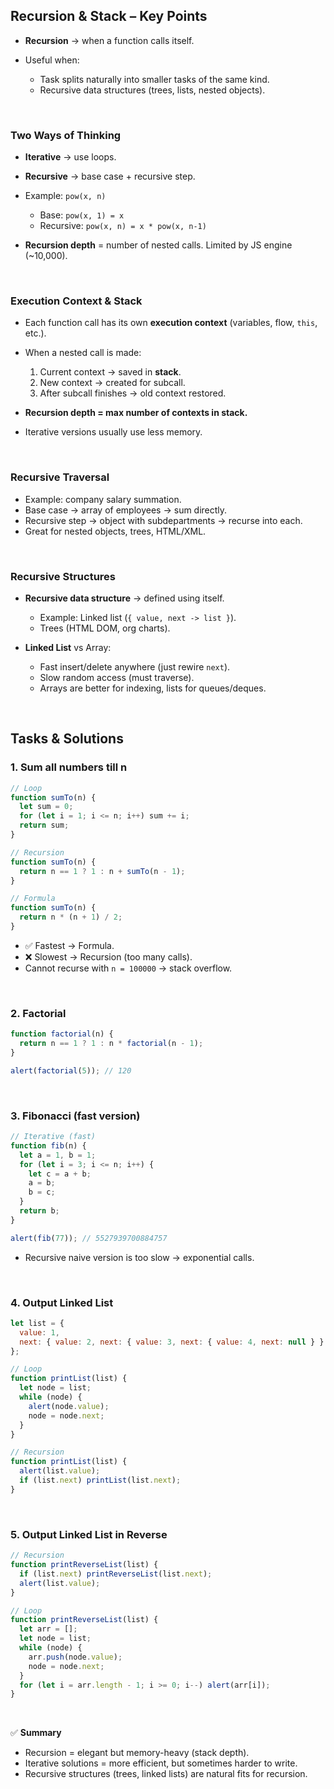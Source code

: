 

## **Recursion & Stack – Key Points**

* **Recursion** → when a function calls itself.
* Useful when:

  * Task splits naturally into smaller tasks of the same kind.
  * Recursive data structures (trees, lists, nested objects).

<br>

### **Two Ways of Thinking**

* **Iterative** → use loops.
* **Recursive** → base case + recursive step.
* Example: `pow(x, n)`

  * Base: `pow(x, 1) = x`
  * Recursive: `pow(x, n) = x * pow(x, n-1)`
* **Recursion depth** = number of nested calls. Limited by JS engine (\~10,000).

<br>

### **Execution Context & Stack**

* Each function call has its own **execution context** (variables, flow, `this`, etc.).
* When a nested call is made:

  1. Current context → saved in **stack**.
  2. New context → created for subcall.
  3. After subcall finishes → old context restored.
* **Recursion depth = max number of contexts in stack.**
* Iterative versions usually use less memory.

<br>

### **Recursive Traversal**

* Example: company salary summation.
* Base case → array of employees → sum directly.
* Recursive step → object with subdepartments → recurse into each.
* Great for nested objects, trees, HTML/XML.

<br>

### **Recursive Structures**

* **Recursive data structure** → defined using itself.

  * Example: Linked list (`{ value, next -> list }`).
  * Trees (HTML DOM, org charts).
* **Linked List** vs Array:

  * Fast insert/delete anywhere (just rewire `next`).
  * Slow random access (must traverse).
  * Arrays are better for indexing, lists for queues/deques.

<br>

## **Tasks & Solutions**

### 1. **Sum all numbers till n**

```js
// Loop
function sumTo(n) {
  let sum = 0;
  for (let i = 1; i <= n; i++) sum += i;
  return sum;
}

// Recursion
function sumTo(n) {
  return n == 1 ? 1 : n + sumTo(n - 1);
}

// Formula
function sumTo(n) {
  return n * (n + 1) / 2;
}
```

* ✅ Fastest → Formula.
* ❌ Slowest → Recursion (too many calls).
* Cannot recurse with `n = 100000` → stack overflow.

<br>

### 2. **Factorial**

```js
function factorial(n) {
  return n == 1 ? 1 : n * factorial(n - 1);
}

alert(factorial(5)); // 120
```

<br>

### 3. **Fibonacci (fast version)**

```js
// Iterative (fast)
function fib(n) {
  let a = 1, b = 1;
  for (let i = 3; i <= n; i++) {
    let c = a + b;
    a = b;
    b = c;
  }
  return b;
}

alert(fib(77)); // 5527939700884757
```

* Recursive naive version is too slow → exponential calls.

<br>

### 4. **Output Linked List**

```js
let list = {
  value: 1,
  next: { value: 2, next: { value: 3, next: { value: 4, next: null } } }
};

// Loop
function printList(list) {
  let node = list;
  while (node) {
    alert(node.value);
    node = node.next;
  }
}

// Recursion
function printList(list) {
  alert(list.value);
  if (list.next) printList(list.next);
}
```

<br>

### 5. **Output Linked List in Reverse**

```js
// Recursion
function printReverseList(list) {
  if (list.next) printReverseList(list.next);
  alert(list.value);
}

// Loop
function printReverseList(list) {
  let arr = [];
  let node = list;
  while (node) {
    arr.push(node.value);
    node = node.next;
  }
  for (let i = arr.length - 1; i >= 0; i--) alert(arr[i]);
}
```

<br>

✅ **Summary**

* Recursion = elegant but memory-heavy (stack depth).
* Iterative solutions = more efficient, but sometimes harder to write.
* Recursive structures (trees, linked lists) are natural fits for recursion.
